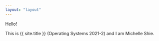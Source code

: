 ```yaml
---
layout: "layout"
---
```


Hello!

This is {{ site.title }} (Operating Systems 2021-2) and I am Michelle Shie.
